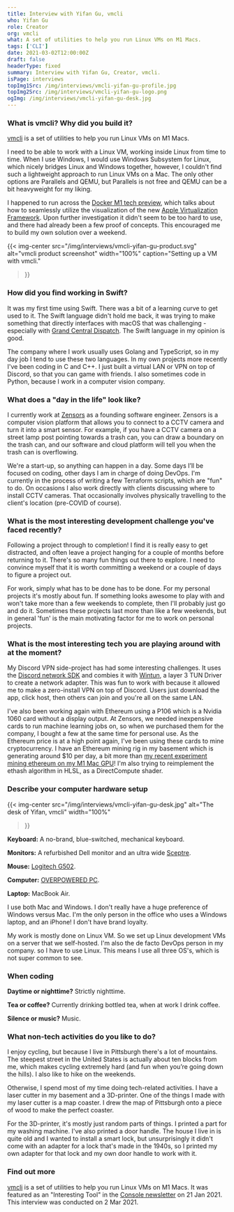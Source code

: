 ```yaml
---
title: Interview with Yifan Gu, vmcli
who: Yifan Gu
role: Creator
org: vmcli
what: A set of utilities to help you run Linux VMs on M1 Macs.
tags: ['CLI']
date: 2021-03-02T12:00:00Z
draft: false
headerType: fixed
summary: Interview with Yifan Gu, Creator, vmcli.
isPage: interviews
topImg1Src: /img/interviews/vmcli-yifan-gu-profile.jpg
topImg2Src: /img/interviews/vmcli-yifan-gu-logo.png
ogImg: /img/interviews/vmcli-yifan-gu-desk.jpg
---
```


### What is vmcli? Why did you build it?

[vmcli](https://github.com/gyf304/vmcli) is a set of utilities to help you run
Linux VMs on M1 Macs.

I need to be able to work with a Linux VM, working inside Linux from time to
time. When I use Windows, I would use Windows Subsystem for Linux, which nicely
bridges Linux and Windows together, however, I couldn't find such a lightweight
approach to run Linux VMs on a Mac. The only other options are Parallels and
QEMU, but Parallels is not free and QEMU can be a bit heavyweight for my
liking.

I happened to run across the [Docker M1 tech
preview](https://www.docker.com/blog/download-and-try-the-tech-preview-of-docker-desktop-for-m1/),
which talks about how to seamlessly utilize the visualization of the new [Apple
Virtualization
Framework](https://developer.apple.com/documentation/virtualization). Upon
further investigation it didn't seem to be too hard to use, and there had
already been a few proof of concepts. This encouraged me to build my own
solution over a weekend.

{{< img-center
src="/img/interviews/vmcli-yifan-gu-product.svg"
alt="vmcli product screenshot"
width="100%"
caption="Setting up a VM with vmcli."
>}}

### How did you find working in Swift?

It was my first time using Swift. There was a bit of a learning curve to get
used to it. The Swift language didn't hold me back, it was trying to make
something that directly interfaces with macOS that was challenging - especially
with [Grand Central
Dispatch](https://en.wikipedia.org/wiki/Grand_Central_Dispatch). The Swift
language in my opinion is good.

The company where I work usually uses Golang and TypeScript, so in my day job I
tend to use these two languages. In my own projects more recently I've been
coding in C and C++. I just built a virtual LAN or VPN on top of Discord, so
that you can game with friends. I also sometimes code in Python, because I work
in a computer vision company.

### What does a "day in the life" look like?

I currently work at [Zensors](https://www.zensors.com/) as a founding software
engineer. Zensors is a computer vision platform that allows you to connect to a
CCTV camera and turn it into a smart sensor. For example, if you have a CCTV
camera on a street lamp post pointing towards a trash can, you can draw a
boundary on the trash can, and our software and cloud platform will tell you
when the trash can is overflowing.

We're a start-up, so anything can happen in a day. Some days I’ll be focused on
coding, other days I am in charge of doing DevOps. I'm currently in the process
of writing a few Terraform scripts, which are "fun" to do. On occasions I also
work directly with clients discussing where to install CCTV cameras. That
occasionally involves physically travelling to the client's location (pre-COVID
of course).

### What is the most interesting development challenge you've faced recently?

Following a project through to completion! I find it is really easy to get
distracted, and often leave a project hanging for a couple of months before
returning to it. There's so many fun things out there to explore. I need to
convince myself that it is worth committing a weekend or a couple of days to
figure a project out.

For work, simply what has to be done has to be done. For my personal projects
it's mostly about fun. If something looks awesome to play with and won't take
more than a few weekends to complete, then I'll probably just go and do it.
Sometimes these projects last more than like a few weekends, but in general
'fun' is the main motivating factor for me to work on personal projects.

### What is the most interesting tech you are playing around with at the moment?

My Discord VPN side-project has had some interesting challenges. It uses the
[Discord network SDK](https://discord.com/developers/docs/game-sdk/networking)
and combies it with [Wintun](https://www.wintun.net/), a layer 3 TUN Driver to
create a network adapter. This was fun to work with because it allowed me to
make a zero-install VPN on top of Discord. Users just download the app, click
host, then others can join and you're all on the same LAN.

I've also been working again with Ethereum using a P106 which is a Nvidia 1060
card without a display output. At Zensors, we needed inexpensive cards to run
machine learning jobs on, so when we purchased them for the company, I bought a
few at the same time for personal use. As the Ethereum price is at a high point
again, I've been using these cards to mine cryptocurrency. I have an Ethereum
mining rig in my basement which is generating around $10 per day, a bit more
than [my recent experiment mining ethereum on my M1 Mac
GPU](https://blog.yifangu.com/2021/02/26/mining-ethereum-on-a-m1-mac-gpu/)! I'm
also trying to reimplement the ethash algorithm in HLSL, as a DirectCompute
shader.

### Describe your computer hardware setup

{{< img-center
src="/img/interviews/vmcli-yifan-gu-desk.jpg"
alt="The desk of Yifan, vmcli"
width="100%"
>}}

**Keyboard:** A no-brand, blue-switched, mechanical keyboard.

**Monitors:** A refurbished Dell monitor and an ultra wide
[Sceptre](https://www.amazon.com/Monitors-Sceptre-Computers-Accessories/s?rh=n%3A1292115011%2Cp_89%3ASceptre).

**Mouse:** [Logitech
G502](https://www.logitechg.com/en-gb/products/gaming-mice/g502-hero-gaming-mouse.html).

**Computer:** [OVERPOWERED PC](https://www.walmart.com/ip/66JOIO7GH9ZB).

**Laptop:** MacBook Air.

I use both Mac and Windows. I don't really have a huge preference of Windows
versus Mac. I'm the only person in the office who uses a Windows laptop, and an
iPhone! I don't have brand loyalty.

My work is mostly done on Linux VM. So we set up Linux development VMs on a
server that we self-hosted. I'm also the de facto DevOps person in my company.
so I have to use Linux. This means I use all three OS's, which is not super
common to see.

### When coding

**Daytime or nighttime?** Strictly nighttime.

**Tea or coffee?** Currently drinking bottled tea, when at work I drink coffee.

**Silence or music?** Music.

### What non-tech activities do you like to do?

I enjoy cycling, but because I live in Pittsburgh there's a lot of mountains.
The steepest street in the United States is actually about ten blocks from me,
which makes cycling extremely hard (and fun when you’re going down the hills).
I also like to hike on the weekends.

Otherwise, I spend most of my time doing tech-related activities. I have a
laser cutter in my basement and a 3D-printer. One of the things I made with my
laser cutter is a map coaster. I drew the map of Pittsburgh onto a piece of
wood to make the perfect coaster.

For the 3D-printer, it's mostly just random parts of things. I printed a part
for my washing machine. I've also printed a door handle. The house I live in is
quite old and I wanted to install a smart lock, but unsurprisingly it
didn't come with an adapter for a lock that's made in the 1940s, so I
printed my own adapter for that lock and my own door handle to work with it.

### Find out more

[vmcli](https://github.com/gyf304/vmcli) is a set of utilities to help you run
Linux VMs on M1 Macs. It was featured as an "Interesting Tool" in the [Console
newsletter](https://console.dev) on 21 Jan 2021. This interview was conducted
on 2 Mar 2021.
